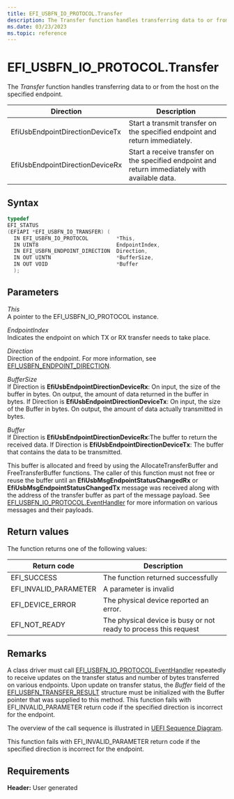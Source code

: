 ```yaml
---
title: EFI_USBFN_IO_PROTOCOL.Transfer
description: The Transfer function handles transferring data to or from the host on the specified endpoint.
ms.date: 03/23/2023
ms.topic: reference
---
```


# EFI_USBFN_IO_PROTOCOL.Transfer

The *Transfer* function handles transferring data to or from the host on the specified endpoint.

| Direction | Description |
|--|--|
| EfiUsbEndpointDirectionDeviceTx | Start a transmit transfer on the specified endpoint and return immediately. |
| EfiUsbEndpointDirectionDeviceRx | Start a receive transfer on the specified endpoint and return immediately with available data. |

## Syntax

```cpp
typedef
EFI_STATUS
(EFIAPI *EFI_USBFN_IO_TRANSFER) (
  IN EFI_USBFN_IO_PROTOCOL         *This,
  IN UINT8                         EndpointIndex,
  IN EFI_USBFN_ENDPOINT_DIRECTION  Direction,
  IN OUT UINTN                     *BufferSize,
  IN OUT VOID                      *Buffer
  );
```

## Parameters

*This*  
A pointer to the EFI_USBFN_IO_PROTOCOL instance.

*EndpointIndex*  
Indicates the endpoint on which TX or RX transfer needs to take place.

*Direction*  
Direction of the endpoint. For more information, see [EFI_USBFN_ENDPOINT_DIRECTION](efi-usbfn-endpoint-direction.md).

*BufferSize*  
If Direction is **EfiUsbEndpointDirectionDeviceRx**: On input, the size of the buffer in bytes. On output, the amount of data returned in the buffer in bytes. If Direction is **EfiUsbEndpointDirectionDeviceTx**: On input, the size of the Buffer in bytes. On output, the amount of data actually transmitted in bytes.

*Buffer*  
If Direction is **EfiUsbEndpointDirectionDeviceRx**:The buffer to return the received data. If Direction is **EfiUsbEndpointDirectionDeviceTx**: The buffer that contains the data to be transmitted.

This buffer is allocated and freed by using the AllocateTransferBuffer and FreeTransferBuffer functions. The caller of this function must not free or reuse the buffer until an **EfiUsbMsgEndpointStatusChangedRx** or **EfiUsbMsgEndpointStatusChangedTx** message was received along with the address of the transfer buffer as part of the message payload. See [EFI_USBFN_IO_PROTOCOL.EventHandler](efi-usbfn-io-protocoleventhandler.md) for more information on various messages and their payloads.

## Return values

The function returns one of the following values:

| Return code | Description |
|--|--|
| EFI_SUCCESS | The function returned successfully |
| EFI_INVALID_PARAMETER | A parameter is invalid |
| EFI_DEVICE_ERROR | The physical device reported an error. |
| EFI_NOT_READY | The physical device is busy or not ready to process this request |

## Remarks

A class driver must call [EFI_USBFN_IO_PROTOCOL.EventHandler](efi-usbfn-io-protocoleventhandler.md) repeatedly to receive updates on the transfer status and number of bytes transferred on various endpoints. Upon update on transfer status, the *Buffer* field of the [EFI_USBFN_TRANSFER_RESULT](efi-usbfn-transfer-result.md) structure must be initialized with the Buffer pointer that was supplied to this method. This function fails with EFI_INVALID_PARAMETER return code if the specified direction is incorrect for the endpoint.

The overview of the call sequence is illustrated in [UEFI Sequence Diagram](uefi-sequence-diagram.md).

This function fails with EFI_INVALID_PARAMETER return code if the specified direction is incorrect for the endpoint.

## Requirements

**Header:** User generated
